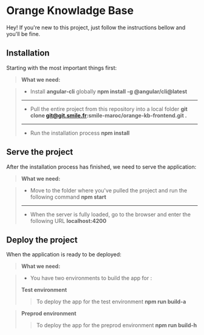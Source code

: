 Orange Knowladge Base
===================


Hey! If you're new to this project, just follow the instructions bellow
and you'll be fine.



Installation
-------------

Starting with the most important things first:

> **What we need:**

> - Install **angular-cli** globally
> **npm install -g @angular/cli@latest**
> ****
> - Pull the entire project from this repository into a local folder
> **git clone git@git.smile.fr:smile-maroc/orange-kb-frontend.git .**
> ****
> - Run the installation process
>  **npm install**


Serve the project
-------------

After the installation process has finished, we need to serve the application:

> **What we need:**

> - Move to the folder where you've pulled the project and run the following command
> **npm start**
> ****
> - When the server is fully loaded, go to the browser and enter the following URL
> **localhost:4200**


Deploy the project
-------------

When the application is ready to be deployed:

> **What we need:**

> - You have two environments to build the app for :
>
> **Test environment**
> > To deploy the app for the test environment
> **npm run build-a**

> **Preprod environment**
> > To deploy the app for the preprod environment
> **npm run build-h**

